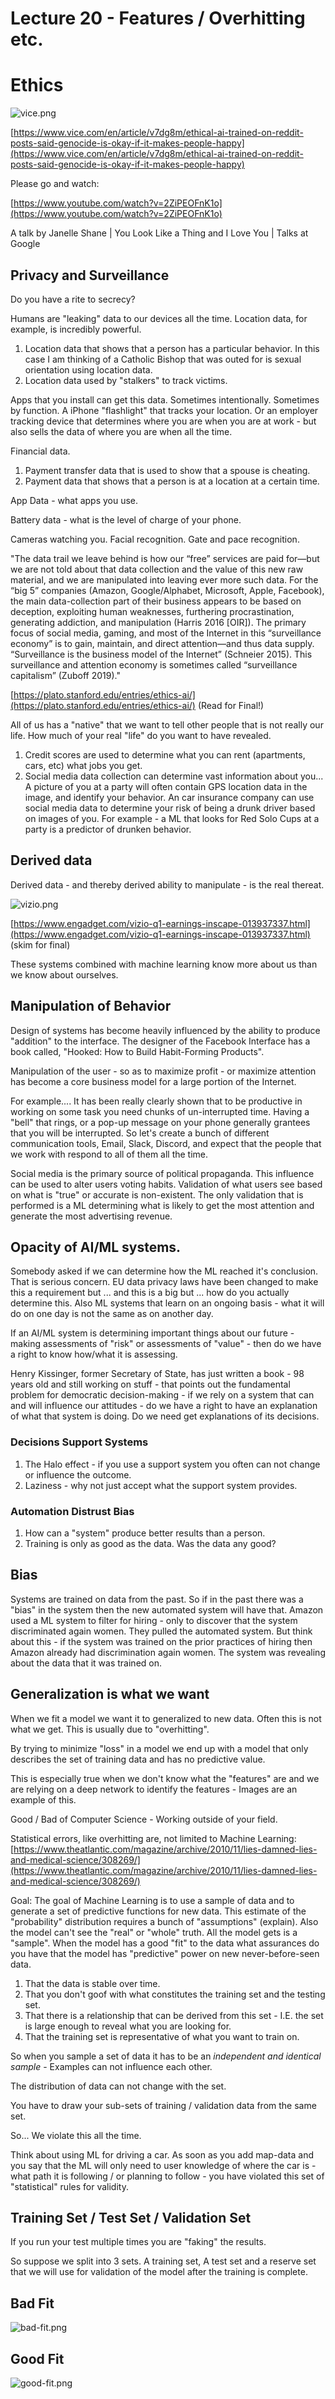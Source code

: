 

<style>
.pagebreak { page-break-before: always; }
.half { height: 200px; }
</style>
<style>
.pagebreak { page-break-before: always; }
.half { height: 200px; }
.markdown-body {
	font-size: 12px;
}
.markdown-body td {
	font-size: 12px;
}
</style>


# Lecture 20 - Features / Overhitting etc.

# Ethics

![vice.png](vice.png)

[https://www.vice.com/en/article/v7dg8m/ethical-ai-trained-on-reddit-posts-said-genocide-is-okay-if-it-makes-people-happy](https://www.vice.com/en/article/v7dg8m/ethical-ai-trained-on-reddit-posts-said-genocide-is-okay-if-it-makes-people-happy)

Please go and watch:

[https://www.youtube.com/watch?v=2ZiPEOFnK1o](https://www.youtube.com/watch?v=2ZiPEOFnK1o)

A talk by Janelle Shane | You Look Like a Thing and I Love You | Talks at Google

## Privacy and Surveillance

Do you have a rite to secrecy?

Humans are "leaking" data to our devices all the time.   Location data, for example, is 
incredibly powerful.

1. Location data that shows that a person has a particular behavior.
In this case I am thinking of a Catholic Bishop that was outed for is
sexual orientation using location data.
2. Location data used by "stalkers" to track victims.

Apps that you install can get this data.   Sometimes intentionally.  Sometimes by function.
A iPhone "flashlight" that tracks your location.  Or an employer tracking device that
determines where you are when you are at work - but also sells the data of where you
are when all the time.

Financial data.

1. Payment transfer data that is used to show that a spouse is cheating.
2. Payment data that shows that a person is at a location at a certain time.

App Data - what apps you use.

Battery data - what is the level of charge of your phone.

Cameras watching you.  Facial recognition.  Gate and pace recognition.


"The data trail we leave behind is how our “free” services are paid
for—but we are not told about that data collection and the value
of this new raw material, and we are manipulated into leaving ever
more such data. For the “big 5” companies (Amazon, Google/Alphabet,
Microsoft, Apple, Facebook), the main data-collection part of their
business appears to be based on deception, exploiting human weaknesses,
furthering procrastination, generating addiction, and manipulation
(Harris 2016 [OIR]). The primary focus of social media, gaming, and
most of the Internet in this “surveillance economy” is to gain,
maintain, and direct attention—and thus data supply. “Surveillance
is the business model of the Internet” (Schneier 2015). This
surveillance and attention economy is sometimes called “surveillance
capitalism” (Zuboff 2019)."

[https://plato.stanford.edu/entries/ethics-ai/](https://plato.stanford.edu/entries/ethics-ai/)
(Read for Final!)

All of us has a "native" that we want to tell other people that is not really our life.
How much of your real "life" do you want to have revealed.

1. Credit scores are used to determine what you can rent (apartments, cars, etc) what jobs you get.
2. Social media data collection can determine vast information about you...  A picture of you at a
party will often contain GPS location data in the image, and identify your behavior.  An car insurance
company can use social media data to determine your risk of being a drunk driver based on images
of you.  For example - a ML that looks for Red Solo Cups at a party is a predictor of drunken
behavior.

## Derived data 

Derived data - and thereby derived ability to manipulate - is the real thereat.

![vizio.png](vizio.png)

[https://www.engadget.com/vizio-q1-earnings-inscape-013937337.html](https://www.engadget.com/vizio-q1-earnings-inscape-013937337.html)
(skim for final)

These systems combined with machine learning know more about us than we know about ourselves.


##  Manipulation of Behavior

Design of systems has become heavily influenced by the ability to produce "addition" to the interface.
The designer of the Facebook Interface has a book called, "Hooked: How to Build Habit-Forming Products".

Manipulation of the user - so as to maximize profit - or maximize attention has become a core business
model for a large portion of the Internet. 

For example....  It has been really clearly shown that to be productive in working on some task you
need chunks of un-interrupted time.  Having a "bell" that rings, or a pop-up message on your phone
generally grantees that you will be interrupted.  So let's create a bunch of different 
communication tools, Email, Slack, Discord, and expect that the people that we work with 
respond to all of them all the time.  

Social media is the primary source of political propaganda.  This influence can be used to alter users
voting habits.  Validation of what users see based on what is "true" or accurate is non-existent.
The only validation that is performed is a ML determining what is likely to get the most attention
and generate the most advertising revenue.

## Opacity of AI/ML systems.

Somebody asked if we can determine how the ML reached it's conclusion.   That is serious concern.
EU data privacy laws have been changed to make this a requirement but ... and this is a big but ...
how do you actually determine this.  Also ML systems that learn on an ongoing basis - what it
will do on one day is not the same as on another day.

If an AI/ML system is determining important things about our future - making assessments of "risk"
or assessments of "value" - then do we have a right to know how/what it is assessing.

Henry Kissinger, former Secretary of State,  has just written a book - 98 years old and still 
working on stuff - that points out the fundamental problem for democratic decision-making - if
we rely on a system that can and will influence our attitudes - do we have a right to have an
explanation of what that system is doing.  Do we need get explanations of its decisions.

### Decisions Support Systems

1. The Halo effect - if you use a support system you often can not change or influence the outcome.
2. Laziness - why not just accept what the support system provides.

### Automation Distrust Bias

1. How can a "system" produce better results than a person.
2. Training is only as good as the data.  Was the data any good?


## Bias

Systems are trained on data from the past.  So if in the past there was a "bias" in the
system then the new automated system will have that.  Amazon used a ML system to filter for
hiring - only to discover that the system discriminated again women.  They pulled the automated
system.  But think about this - if the system was trained on the prior practices of hiring then
Amazon already had discrimination again women.  The system was revealing about the data that
it was trained on.


## Generalization is what we want

When we fit a model we want it to generalized to new data.   Often this is not what we get.
This is usually due to "overhitting".

By trying to minimize "loss" in a model we end up with a model that only describes the
set of training data and has no predictive value.

This is especially true when we don't know what the "features" are and we are relying on
a deep network to identify the features - Images are an example of this.

Good / Bad of Computer Science - Working outside of your field.

Statistical errors, like overhitting are, not limited to Machine Learning: [https://www.theatlantic.com/magazine/archive/2010/11/lies-damned-lies-and-medical-science/308269/](https://www.theatlantic.com/magazine/archive/2010/11/lies-damned-lies-and-medical-science/308269/)



Goal: The goal of Machine Learning is to use a sample of data and to generate a set of predictive functions for new
data.  This estimate of the "probability" distribution requires a bunch of "assumptions" (explain).  Also the model
can't see the "real" or "whole" truth.  All the model gets is a "sample".   When the model has a good "fit" to
the data what assurances do you have that the model has "predictive" power on new never-before-seen data.

1. That the data is stable over time.
2. That you don't goof with what constitutes the training set and the testing set.
3. That there is a relationship that can be derived from this set - I.E. the set is large enough to reveal what you are looking for.
4. That the training set is representative of what you want to train on.

So when you sample a set of data it has to be an *independent and identical sample* - Examples can not influence each other.

The distribution of data can not change with the set.

You have to draw your sub-sets of training / validation data from the same set.

So... We violate this all the time.


Think about using ML for driving a car.  As soon as you add map-data and you say that the ML
will only need to user knowledge of where the car is - what path it is following / or planning
to follow - you have violated this set of "statistical" rules for validity.

## Training Set / Test Set / Validation Set

If you run your test multiple times you are "faking" the results.

So suppose we split into 3 sets.  A training set, A test set and a reserve set that we will
use for validation of the model after the training is complete.

## Bad Fit

![bad-fit.png](bad-fit.png)

## Good Fit

![good-fit.png](good-fit.png)

